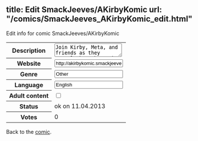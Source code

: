 title: Edit SmackJeeves/AKirbyKomic
url: "/comics/SmackJeeves_AKirbyKomic_edit.html"
---
Edit info for comic SmackJeeves/AKirbyKomic

<form name="comic" action="http://gaepostmail.appengine.com/comic" name="post">
<table class="comicinfo">
<tr>
<th>Description</th><td><textarea name="description">Join Kirby, Meta, and friends as they travel throughout the Kirby video game series and attempt to stop evil who are trying to destroy this series. It's a daily 4-panel adventure filled with science fiction, humor, and randomness.</textarea></td>
</tr>
<tr>
<th>Website</th><td><input type="text" name="url" value="http://akirbykomic.smackjeeves.com/comics/"/></td>
</tr>
<tr>
<th>Genre</th><td><input type="text" name="genre" value="Other"/></td>
</tr>
<tr>
<th>Language</th><td><input type="text" name="language" value="English"/></td>
</tr>
<tr>
<th>Adult content</th><td><input type="checkbox" name="adult" value="adult" /></td>
</tr>
<tr>
<th>Status</th><td>ok on 11.04.2013</td>
</tr>
<tr>
<th>Votes</th><td>0</div></td>
</tr>
</table>
</form>

Back to the [comic](/comics/SmackJeeves_AKirbyKomic.html).
